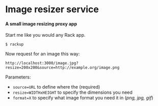 # Image resizer service
#### A small image resizing proxy app

Start me like you would any Rack app.

    $ rackup

Now request for an image this way:

    http://localhost:3000/image.jpg?resize=200x200&source=http://example.org/image.png

Parameters:

 * `source=URL` to define where the (required)
 * `resize=WIDTHxHEIGHT` to specify the dimensions you need
 * `format=X` to specify what image format you need it in (*png, jpg, gif*)
